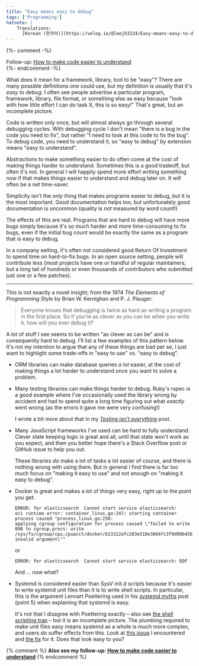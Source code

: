 ```yaml
---
title: "Easy means easy to debug"
tags: ['Programming']
hatnote: |
    Translations:
      [Korean (한국어)](https://velog.io/@leejh3224/Easy-means-easy-to-debug).
---
```


{%- comment -%}
<div class="hatnote">
Follow-up: <a href="/understandable.html">How to make code easier to understand</a>
</div>
{%- endcomment -%}

What does it mean for a framework, library, tool to be "easy"? There are many
possible definitions one could use, but my definition is usually that it's *easy
to debug*.
I often see people advertise a particular program, framework, library, file
format, or something else as easy because "look with how little effort I can do
task X, this is so easy!" That's great, but an incomplete picture.

Code is written only once, but will almost always go through several debugging
cycles. With debugging cycle I don't mean "there is a bug in the code you need
to fix", but rather "I need to look at this code to fix the bug". To debug code,
you need to understand it, so "easy to debug" by extension means "easy to
understand".

Abstractions to make something easier to do often come at the cost of making
things harder to understand. Sometimes this is a good tradeoff, but often it's
not. In general I will happily spend more effort writing something now if that
makes things easier to understand and debug later on. It will often be a net
time-saver.

Simplicity isn't the *only* thing that makes programs easier to debug, but it is
the most important. Good documentation helps too, but unfortunately good
documentation is uncommon (quality is *not* measured by word count!)

The effects of this are real. Programs that are hard to debug will have more
bugs simply because it's so much harder and more time-consuming to fix bugs,
even if the initial bug count would be exactly the same as a program that is
easy to debug.

In a company setting, it's often not considered good Return Of Investment to
spend time on hard-to-fix bugs. In an open source setting, people will
contribute less (most projects have one or handful of regular maintainers, but a
long tail of hundreds or even thousands of contributors who submitted just one
or a few patches).

---

This is not exactly a novel insight; from the 1974 *The Elements of Programming
Style* by Brian W. Kernighan and P. J. Plauger:

> Everyone knows that debugging is twice as hard as writing a program in
> the first place. So if you're as clever as you can be when you write it, how
> will you ever debug it?

A lot of stuff I see seems to be written "as clever as can be" and is
consequently hard to debug. I'll list a few examples of this pattern below. It's
not my intention to argue that any of these things are bad per se, I just want
to highlight some trade-offs in "easy to use" vs. "easy to debug".

- ORM libraries can make database queries *a lot* easier, at the cost of making
  things a lot harder to understand once you want to solve a problem.

- Many testing libraries can make things harder to debug. Ruby's rspec is a good
  example where I've occasionally used the library wrong by accident and had to
  spend quite a long time figuring out what *exactly* went wrong (as the errors
  it gave me were very confusing!)

  I wrote a bit more about that in my [*Testing isn’t everything*](/testing.html)
  post.

- Many JavaScript frameworks I've used can be hard to fully understand. Clever
  state keeping logic is great and all, until that state won't work as you
  expect, and then you better hope there's a Stack Overflow post or GitHub issue
  to help you out.

  These libraries *do* make a lot of tasks a lot easier of course, and there is
  nothing wrong with using them. But in general I find there is far too much
  focus on "making it easy to use" and not enough on "making it easy to debug".

- Docker is great and makes a lot of things very easy, right up to the point you
  get:

      ERROR: for elasticsearch  Cannot start service elasticsearch:
      oci runtime error: container_linux.go:247: starting container process caused "process_linux.go:258:
      applying cgroup configuration for process caused \"failed to write 898 to cgroup.procs: write
      /sys/fs/cgroup/cpu,cpuacct/docker/b13312efc203e518e3864fc3f9d00b4561168ebd4d9aad590cc56da610b8dd0e/cgroup.procs:
      invalid argument\""

  or

      ERROR: for elasticsearch  Cannot start service elasticsearch: EOF

  And ... now what?

- Systemd is considered easier than SysV init.d scripts because it's easier to
  write systemd unit files than it is to write shell scripts. In particular,
  this is the argument Lennart Poettering used in his [systemd
  myths](http://0pointer.de/blog/projects/the-biggest-myths.html) post (point
  5) when explaining that systemd is easy.

  It's not that I disagree with Poettering exactly – also see [the shell
  scripting trap](/shell-scripting-trap.html) – but it is an incomplete
  picture. The plumbing required to make unit files easy means systemd as a
  whole is much more complex, and users *do* suffer effects from this.
  Look at [this issue](https://unix.stackexchange.com/q/185495/33645) I
  encountered and [the
  fix](https://cgit.freedesktop.org/systemd/systemd/commit/?id=6e392c9c45643d106673c6643ac8bf4e65da13c1)
  for it. Does that look easy to you?

{% comment %}
**Also see my follow-up: [How to make code easier to understand](/understandable.html)**
{% endcomment %}
